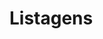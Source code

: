 <!-- #

## alterando algo no banco de dados
- cria a migration
- cria o model (se necessario)
- adiciona o model no loader
- cria o controller e a rota

Validacoes  eagendaentos

yarn add date-fns@next



## Config MongoDB

```
docker run --name mongobarber -p 27017:27017 -d -t mongo
```

similar ao sequelize
```
yarn add mongoose
``` -->

# Listagens

